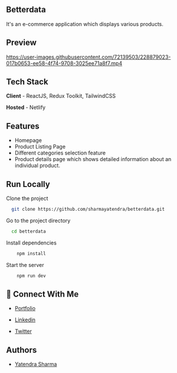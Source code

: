 ## Betterdata

It's an e-commerce application which displays various products.

## Preview

https://user-images.githubusercontent.com/72139503/228879023-017b0653-ee58-4f74-9708-3025ee71a8f7.mp4

## Tech Stack

**Client** - ReactJS, Redux Toolkit, TailwindCSS

**Hosted** - Netlify

## Features

- Homepage
- Product Listing Page
- Different categories selection feature
- Product details page which shows detailed information about an individual product.

## Run Locally

Clone the project

```bash
  git clone https://github.com/sharmayatendra/betterdata.git
```

Go to the project directory

```bash
  cd betterdata
```

Install dependencies

```bash
    npm install
```

Start the server

```bash
    npm run dev
```

## 🔗 Connect With Me

- [Portfolio](https://yatendrasharma.netlify.app/)

- [Linkedin](https://www.linkedin.com/in/yatendra-sharma-5177091aa/)

- [Twitter](https://twitter.com/yaten_sharma)

## Authors

- [Yatendra Sharma](https://github.com/sharmayatendra)
